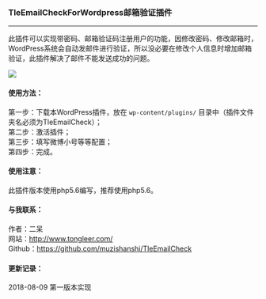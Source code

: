 ### TleEmailCheckForWordpress邮箱验证插件
---

此插件可以实现带密码、邮箱验证码注册用户的功能，因修改密码、修改邮箱时，WordPress系统会自动发邮件进行验证，所以没必要在修改个人信息时增加邮箱验证，此插件解决了邮件不能发送成功的问题。

<img src="http://me.tongleer.com/content/uploadfile/201706/008b1497454448.png">

#### 使用方法：
第一步：下载本WordPress插件，放在 `wp-content/plugins/` 目录中（插件文件夹名必须为TleEmailCheck）；<br />
第二步：激活插件；<br />
第三步：填写微博小号等等配置；<br />
第四步：完成。

#### 使用注意：
此插件版本使用php5.6编写，推荐使用php5.6。

#### 与我联系：
作者：二呆<br />
网站：http://www.tongleer.com/<br />
Github：https://github.com/muzishanshi/TleEmailCheck

#### 更新记录：
2018-08-09 第一版本实现